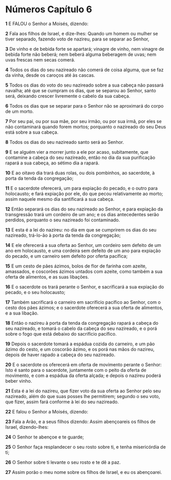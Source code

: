 # Números Capítulo 6

**1** 	E FALOU o Senhor a Moisés, dizendo:

**2** 	Fala aos filhos de Israel, e dize-lhes: Quando um homem ou mulher se tiver separado, fazendo voto de nazireu, para se separar ao Senhor,

**3** 	De vinho e de bebida forte se apartará; vinagre de vinho, nem vinagre de bebida forte não beberá; nem beberá alguma beberagem de uvas; nem uvas frescas nem secas comerá.

**4** 	Todos os dias do seu nazireado não comerá de coisa alguma, que se faz da vinha, desde os caroços até às cascas.

**5** 	Todos os dias do voto do seu nazireado sobre a sua cabeça não passará navalha; até que se cumpram os dias, que se separou ao Senhor, santo será, deixando crescer livremente o cabelo da sua cabeça.

**6** 	Todos os dias que se separar para o Senhor não se aproximará do corpo de um morto.

**7** 	Por seu pai, ou por sua mãe, por seu irmão, ou por sua irmã, por eles se não contaminará quando forem mortos; porquanto o nazireado do seu Deus está sobre a sua cabeça.

**8** 	Todos os dias do seu nazireado santo será ao Senhor.

**9** 	E se alguém vier a morrer junto a ele por acaso, subitamente, que contamine a cabeça do seu nazireado, então no dia da sua purificação rapará a sua cabeça, ao sétimo dia a rapará.

**10** 	E ao oitavo dia trará duas rolas, ou dois pombinhos, ao sacerdote, à porta da tenda da congregação;

**11** 	E o sacerdote oferecerá, um para expiação do pecado, e o outro para holocausto; e fará expiação por ele, do que pecou relativamente ao morto; assim naquele mesmo dia santificará a sua cabeça.

**12** 	Então separará os dias do seu nazireado ao Senhor, e para expiação da transgressão trará um cordeiro de um ano; e os dias antecedentes serão perdidos, porquanto o seu nazireado foi contaminado.

**13** 	E esta é a lei do nazireu: no dia em que se cumprirem os dias do seu nazireado, trá-lo-ão à porta da tenda da congregação;

**14** 	E ele oferecerá a sua oferta ao Senhor, um cordeiro sem defeito de um ano em holocausto, e uma cordeira sem defeito de um ano para expiação do pecado, e um carneiro sem defeito por oferta pacífica;

**15** 	E um cesto de pães ázimos, bolos de flor de farinha com azeite, amassados, e coscorões ázimos untados com azeite, como também a sua oferta de alimentos, e as suas libações.

**16** 	E o sacerdote os trará perante o Senhor, e sacrificará a sua expiação do pecado, e o seu holocausto;

**17** 	Também sacrificará o carneiro em sacrifício pacífico ao Senhor, com o cesto dos pães ázimos; e o sacerdote oferecerá a sua oferta de alimentos, e a sua libação.

**18** 	Então o nazireu à porta da tenda da congregação rapará a cabeça do seu nazireado, e tomará o cabelo da cabeça do seu nazireado, e o porá sobre o fogo que está debaixo do sacrifício pacífico.

**19** 	Depois o sacerdote tomará a espádua cozida do carneiro, e um pão ázimo do cesto, e um coscorão ázimo, e os porá nas mãos do nazireu, depois de haver rapado a cabeça do seu nazireado.

**20** 	E o sacerdote os oferecerá em oferta de movimento perante o Senhor: Isto é santo para o sacerdote, juntamente com o peito da oferta de movimento, e com a espádua da oferta alçada; e depois o nazireu poderá beber vinho.

**21** 	Esta é a lei do nazireu, que fizer voto da sua oferta ao Senhor pelo seu nazireado, além do que suas posses lhe permitirem; segundo o seu voto, que fizer, assim fará conforme à lei do seu nazireado.

**22** 	E falou o Senhor a Moisés, dizendo:

**23** 	Fala a Arão, e a seus filhos dizendo: Assim abençoareis os filhos de Israel, dizendo-lhes:

**24** 	O Senhor te abençoe e te guarde;

**25** 	O Senhor faça resplandecer o seu rosto sobre ti, e tenha misericórdia de ti;

**26** 	O Senhor sobre ti levante o seu rosto e te dê a paz.

**27** 	Assim porão o meu nome sobre os filhos de Israel, e eu os abençoarei.

